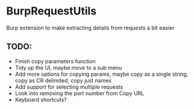 # BurpRequestUtils
Burp extension to make extracting details from requests a bit easier

## TODO:
* Finish copy parameters function
* Tidy up the UI, maybe move to a sub menu
* Add more options for copying params, maybe copy as a single string, copy as CR delimited, copy just names
* Add support for selecting multiple requests
* Look into removing the port number from Copy URL
* Keyboard shortcuts?
